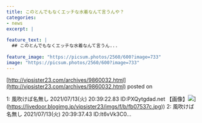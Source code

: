 ```yaml
---
title: このとんでもなくエッチな水着なんて言うんや？
categories:
- news
excerpt: |
  
feature_text: |
  ## このとんでもなくエッチな水着なんて言うん...
  
feature_image: "https://picsum.photos/2560/600?image=733"
image: "https://picsum.photos/2560/600?image=733"
---
```


[http://vipsister23.com/archives/9860032.html](http://vipsister23.com/archives/9860032.html)
posted on 

<!--more-->

1: 風吹けば名無し 2021/07/13(火) 20:39:22.83 ID:PXQytgdad.net 【画像】![](https://livedoor.blogimg.jp/vipsister23/imgs/d/5/d50c8f65.jpg[https://livedoor.blogimg.jp/vipsister23/imgs/f/b/fb07537c.jpg)](https://livedoor.blogimg.jp/vipsister23/imgs/f/b/fb07537c.jpg)) 2: 風吹けば名無し 2021/07/13(火) 20:39:37.43 ID:lt6vVk3C0...
